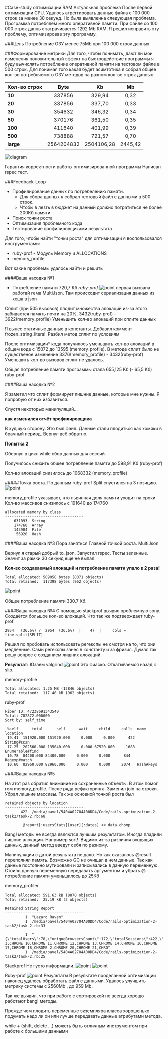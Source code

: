#Case-study оптимизации RAM
Актуальная проблема
После первой оптимизации CPU. Удалось агреггировать данные файла с 100 000 строк за менее 30 секунд.
Но была выявленна следующая проблема. Программа потребялем много оперативной памяти. При файле со 100 000 строк данных затрачивается 1292 Mb RAM.
Я решил исправить эту проблему, оптимизировав эту программу.

###Цель
Потребление ОЗУ менее 75Mb при 100 000 строк данных.

###Формирование метрики
Для того, чтобы понимать, дают ли мои изменения положительный эффект на быстродействие программы я буду вычислять потребление оперативной памяти на тестовом файле в 500 строк.
Для понимая того какая будет асимтотика я собрал общее кол-во потребляемого ОЗУ методов на разном кол-ве строк данных
 



| Кол-во строк  | Byte       | Kb        |    Mb  |
| ------------- |:----------:|:---------:|:------:|
|   **10**      |337856      |329,94     |0,32    |
|   **20**      |337856      |337,70     |0,33    |
|   **30**      |354632      |346,32     |0,34    |
|   **50**      |370176      |361,50     |0,35    |
|   **100**     |411640      |401,99     |0,39    |
|   **500**     |738888      |721,57     |0,70    |
|   **large**  |2564204832  |2504106,28  |2445,42 |
    
![diagram](https://raw.githubusercontent.com/VidgarVii/rails-optimization-2-task2/task-2-optimaiz-ram/benchmarks/RAM/diagram.jpg)

Гарантия корректности работы оптимизированной программы
Написан rspec тест.

###Feedback-Loop

* Профилирование данных по потребелению памяти.
  * Для сбора данных я собрал тестовый файл с данными в 500 строк. 
  * Чтобы в лезть в бюджет на данный должно потратиться не более 200Кб памяти 
* Поиск точки роста
* Оптимизация проблемного кода
* Тестирование профилировщиками результата

Для того, чтобы найти "точки роста" для оптимизации я воспользовался инструментами:
- ruby-prof - Модуль Memory и ALLOCATIONS
- memory_profile

Вот какие проблемы удалось найти и решить

####Ваша находка №1
* Потребление памяти 720,7 Кб *ruby-prof*
![point](https://raw.githubusercontent.com/VidgarVii/rails-optimization-2-task2/task-2-optimaiz-ram/benchmarks/RAM/reports/img/point-1.png)
первая вызвана работай гема MultiJson. Там происходит сериализация данных из хеша в json

Сплит (при 505 вызовов) плодит множества алокаций из-за этого забивается память почти на 20%. 3432(ruby-prof) - 3922(memory_profile)
Уменьшить кол-во алокаций при сплите данных

Я вынес статичные данные в константы. Добавил коммент frozen_string_literal. Разбил метод сплит по условиям

После оптимизации* кода получилось уменьшить кол-во алокаций в общем коде с 15072 до 13595 (memory_profile). 
В методе сплит было не существеное изменение 3376(memory_profile) - 3432(ruby-prof)
Уменьшить кол-во вызовов сплит не удалось.

Общая потребление памяти программы стала 655,125 Кб (- 65,5 Кб) ruby-prof

####Ваша находка №2

Я заметил что сплит формирует лишние данные, которые мне нужны. Я попробую от них избавиться. 

Спустя некоторых манипуляций...

**как изменился отчёт профилировщика**

В худшую сторону. Это был фэйл. Данные стали плодиться как хомяки в брачный период. Вернул всё обратно. 

**Попытка 2**

Обернул в цикл while сбор данных для сессий.

Получилось снизить общее потребление памяти до 598,91 Кб (ruby-prof)

Кол-во алокаций снизилось до 1068332 (memory_profile)

#####Точка роста.
По данным ruby-prof Split спустился на 3 позицию. 
![point](https://raw.githubusercontent.com/VidgarVii/rails-optimization-2-task2/task-2-optimaiz-ram/benchmarks/RAM/reports/img/point-2.png)


memory_profile указывает, что львинная доля памяти уходит на сроки.
Кол-во массивов снизилось с 191640 до 174760
```
allocated memory by class
-----------------------------------
    631093  String
    174760  Array
    143904  File
     56920  Hash

```
  
####Ваша находка №3
Пора заняться Главной точкой роста. MultiJson

Вернул я старый добрый to_json. Запустил rspec. Тесты зеленные. Значит за рамки 30 секунд еще не выпал.

**Кол-во создаваемый алокаций и потребление памяти упало в 2 раза!**


```
Total allocated: 589058 bytes (8071 objects)
Total retained:  117398 bytes (962 objects)
``` 

![point](https://raw.githubusercontent.com/VidgarVii/rails-optimization-2-task2/task-2-optimaiz-ram/benchmarks/RAM/reports/img/point-3.png)

Общее потребление памяти 330.7 Кб.

####Ваша находка №4
C помощью stackprof выявил проблемную зону. Создаётся большое кол-во алокаций. Что так же подтверждает ruby-prof.
```
2954   (36.6%) /  2954  (36.6%)  |    47  |     cols = line.split(SPLIT)
```

Решил по пробовать использовать регекспы не смотря на то, что они медленные. Сами регекспы занес в константу и за фризил. Думал так решу вопрос с созданием лишних алокаций.

**Результат:**
Юзаем valgrind
![point](https://raw.githubusercontent.com/VidgarVii/rails-optimization-2-task2/task-2-optimaiz-ram/benchmarks/RAM/reports/img/point-4.png)
Это фиаско. Откатываемся назад к slip.

memory-profile
```
Total allocated: 1.25 MB (12846 objects)
Total retained:  117.40 kB (962 objects)
```
ruby-prof
```
Fiber ID: 47238691343540
Total: 782872.000000
Sort by: self_time

 %self      total      self      wait     child     calls  name                           location
 19.41  151920.000 151920.000     0.000     0.000      422   String#scan                    
 17.25  202560.000 135040.000     0.000 67520.000     1688   Enumerable#find                
 10.78  84400.000 84400.000     0.000     0.000      844   Regexp#match                   
 10.60  82960.000 82960.000     0.000     0.000     2074   Hash#keys        
```

####Ваша находка №5

На этот раз обратил внимание на сохраненные объекты. В этом помог гем memory_profile.
После ряда рефакторинга. Заменил join на строки. Убрал лишние массивы. 
Так же основной точкой роста был

```
retained objects by location
-----------------------------------
       422  /media/pavel/5404A02704A00DD4/Code/rails-optimization-2-task2/task-2.rb:68

        @report[:usersStats][user][:dates] << data.chomp
```
Bang! методы не всегда являются лучшим результатом. Иногда пладили лишние алокации. Например sort!. Видимо из-за различия входящих данных, данный метод введут себя по разному.

Манипуляции с датой результата не дало. Но как оказалось @result переполнял память. Возможно GC не очищал в нем данные. Так как данные постоянно мутировали и записывались в данную переменную. Стоило данную переменную передавать аргументом и убрать @ потребление памяти уменьшилось до 25Кб

memory_profiler
```
Total allocated: 591.63 kB (8870 objects)
Total retained:  25.19 kB (2 objects)

Retained String Report
-----------------------------------
         1  "Lazaro Raven"
         1  /media/pavel/5404A02704A00DD4/Code/rails-optimization-2-task2/task-2.rb:33

         1  "{\"totalUsers\":78,\"uniqueBrowsersCount\":172,\"totalSessions\":422,\"allBrowsers\":\"CHROME 1,CHROME 10,CHROME 11,CHROME 12,CHROME 13,CHROME 14,CHROME 16,CHROME 17,CHROME 18,CHROME 2,CHROME 20,CHROME 21,CHRO"
         1  /media/pavel/5404A02704A00DD4/Code/rails-optimization-2-task2/task-2.rb:25

``` 

Stackprof 
Не густо информации.
![point](https://raw.githubusercontent.com/VidgarVii/rails-optimization-2-task2/task-2-optimaiz-ram/benchmarks/RAM/reports/img/point-5.png)
![point](https://raw.githubusercontent.com/VidgarVii/rails-optimization-2-task2/task-2-optimaiz-ram/benchmarks/RAM/reports/img/point-6.png)

Ruby-prof
![point](https://raw.githubusercontent.com/VidgarVii/rails-optimization-2-task2/task-2-optimaiz-ram/benchmarks/RAM/reports/img/point-7.png)
Результаты
В результате проделанной оптимизации наконец удалось обработать файл с данными. Удалось улучшить метрику системы с 2560Mb , до 959 Mb.

Так же выявил, что при работе с сортировкой не всегда хорощо работают bang! методы. 

Прежде чем плодить переменные экземпляра класса хорошенько подумать надо ли он или лучше передавать данные атрибутами метода.
 
while + (shift, delete ...) можеть быть отличным инструментом при работе с большими данными
